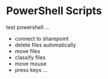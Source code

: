 # PowerShell Scripts

test powershell ... 

* connect to sharepoint
* delete files automatically 
* move files 
* classify files 
* move mouse 
* press keys ... 